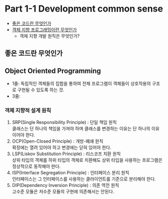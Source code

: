 # Part 1-1 Development common sense
- [좋은 코드란 무엇인가](#좋은-코드란-무엇인가)
- [객체 지향 프로그래밍이란 무엇인가](#object-oriented-programming)
  - 객체 지향 개발 원칙은 무엇인가?


## 좋은 코드란 무엇인가

## Object Oriented Programming
- 1줄: 독립적인 객체들의 집합을 통하여 전체 프로그램이 객체들이 상호작용의 구조로 구현될 수 있도록 하는 것. <br>
- 3줄: 

### 객체 지향적 설계 원칙
1. SRP(Single Responsibility Principle) : 단일 책임 원칙 <br>
클래스는 단 하나의 책임을 가져야 하며 클래스를 변경하는 이유는 단 하나의 이유이어야 한다.
2. OCP(Open-Closed Principle) : 개방-폐쇄 원칙 <br>
확장에는 열려 있어야 하고 변경에는 닫혀 있어야 한다.
3. LSP(Liskov Substitution Principle) : 리스코프 치환 원칙 <br>
상위 타입의 객체를 하위 타입의 객체로 치환해도 상위 타입을 사용하는 프로그램은 정상적으로 동작해야 한다.
4. ISP(Interface Segregation Principle) : 인터페이스 분리 원칙 <br>
인터페이스는 그 인터페이스를 사용하는 클라이언트를 기준으로 분리해야 한다.
5. DIP(Dependency Inversion Principle) : 의존 역전 원칙 <br>
고수준 모듈은 저수준 모듈의 구현에 의존해서는 안된다.
